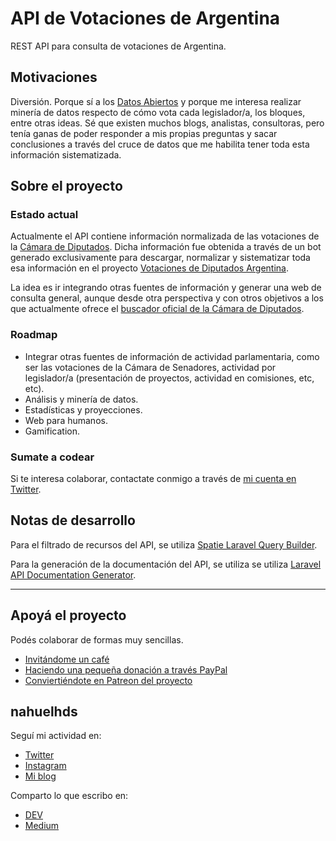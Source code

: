 # API de Votaciones de Argentina

REST API para consulta de votaciones de Argentina.

## Motivaciones

Diversión. Porque sí a los [Datos Abiertos](https://es.wikipedia.org/wiki/Datos_abiertos) y porque me interesa realizar minería de datos respecto de cómo vota cada legislador/a, los bloques, entre otras ideas. Sé que existen muchos blogs, analistas, consultoras, pero tenía ganas de poder responder a mis propias preguntas y sacar conclusiones a través del cruce de datos que me habilita tener toda esta información sistematizada.

## Sobre el proyecto

### Estado actual

Actualmente el API contiene información normalizada de las votaciones de la [Cámara de Diputados](https://votaciones.hcdn.gob.ar/). Dicha información fue obtenida a través de un bot generado exclusivamente para descargar, normalizar y sistematizar toda esa información en el proyecto [Votaciones de Diputados Argentina](https://github.com/nahuelhds/votaciones-diputados-argentina).

La idea es ir integrando otras fuentes de información y generar una web de consulta general, aunque desde otra perspectiva y con otros objetivos a los que actualmente ofrece el [buscador oficial de la Cámara de Diputados](https://votaciones.hcdn.gob.ar/).

### Roadmap

* Integrar otras fuentes de información de actividad parlamentaria, como ser las votaciones de la Cámara de Senadores, actividad por legislador/a (presentación de proyectos, actividad en comisiones, etc, etc).
* Análisis y minería de datos.
* Estadísticas y proyecciones.
* Web para humanos.
* Gamification.

### Sumate a codear

Si te interesa colaborar, contactate conmigo a través de [mi cuenta en Twitter](http://medium.com/@nahuelhds).

## Notas de desarrollo

Para el filtrado de recursos del API, se utiliza [Spatie Laravel Query Builder](https://github.com/spatie/laravel-query-builder).

Para la generación de la documentación del API, se utiliza se utiliza [Laravel API Documentation Generator](https://laravel-apidoc-generator.readthedocs.io/en/latest/).

---

## Apoyá el proyecto

Podés colaborar de formas muy sencillas.

* [Invitándome un café](https://ko-fi.com/nahuelhds)
* [Haciendo una pequeña donación a través PayPal](https://paypal.me/nahuelhds)
* [Conviertiéndote en Patreon del proyecto](https://www.patreon.com/nahuelhds)

## nahuelhds

Seguí mi actividad en:

* [Twitter](https://twitter.com/nahuelhds)
* [Instagram](https://www.instagram.com/programming.geek/)
* [Mi blog](https://nahuelhds.dev)

Comparto lo que escribo en:

* [DEV](https://dev.to/nahuelhds/)
* [Medium](http://medium.com/@nahuelhds)
